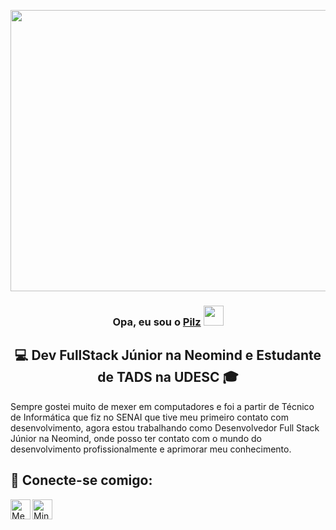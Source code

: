 <p align="center">
  <img width="1000" height="450" src="https://user-images.githubusercontent.com/67395760/150650793-30e9d8ef-365b-4236-ab0d-fe670d65eb51.png">
</p>

<div align="center">
  <h3>Opa, eu sou o <a href="https://www.linkedin.com/in/felipevpilz/">Pilz</a> <img height="32px" src="https://media.giphy.com/media/hvRJCLFzcasrR4ia7z/giphy.gif"></h3>
  <h2>💻 Dev FullStack Júnior na Neomind e Estudante de TADS na UDESC 🎓</h2>
</div>

Sempre gostei muito de mexer em computadores e foi a partir de Técnico de Informática que fiz no SENAI que tive meu primeiro contato com desenvolvimento, agora estou trabalhando como Desenvolvedor Full Stack Júnior na Neomind, onde posso ter contato com o mundo do desenvolvimento profissionalmente e aprimorar meu conhecimento.

<h2>🤝 Conecte-se comigo:</h2>

<a href="https://www.linkedin.com/in/felipe-vilvert-pilz-b623a6197">
  <img align="left" alt="Meu LinkedIN" width="32px" src="https://upload.wikimedia.org/wikipedia/commons/thumb/f/f8/LinkedIn_icon_circle.svg/2048px-LinkedIn_icon_circle.svg.png" />
</a>
<a href="https://steamcommunity.com/id/felipepilz/">
  <img align="left" alt="Minha Steam" width="32px" src="https://static.wikia.nocookie.net/halo/images/e/e1/1024px-Steam_icon_logo.svg.png/revision/latest?cb=20200110170606" />
</a>

